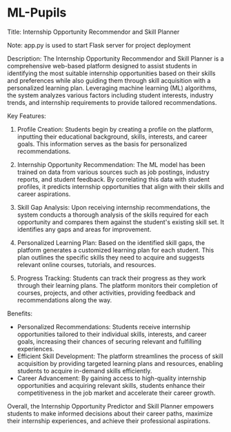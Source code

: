 # ML-Pupils
Title: Internship Opportunity Recommendor and Skill Planner

Note: app.py is used to start Flask server for project deployment

Description:
The Internship Opportunity Recommendor and Skill Planner is a comprehensive web-based platform designed to assist students in identifying the most suitable internship opportunities based on their skills and preferences while also guiding them through skill acquisition with a personalized learning plan. Leveraging machine learning (ML) algorithms, the system analyzes various factors including student interests, industry trends, and internship requirements to provide tailored recommendations.

Key Features:

1. Profile Creation: Students begin by creating a profile on the platform, inputting their educational background, skills, interests, and career goals. This information serves as the basis for personalized recommendations.

2. Internship Opportunity Recommendation: The ML model has been trained on data from various sources such as job postings, industry reports, and student feedback. By correlating this data with student profiles, it predicts internship opportunities that align with their skills and career aspirations.

3. Skill Gap Analysis: Upon receiving internship recommendations, the system conducts a thorough analysis of the skills required for each opportunity and compares them against the student's existing skill set. It identifies any gaps and areas for improvement.

4. Personalized Learning Plan: Based on the identified skill gaps, the platform generates a customized learning plan for each student. This plan outlines the specific skills they need to acquire and suggests relevant online courses, tutorials, and resources.

5. Progress Tracking: Students can track their progress as they work through their learning plans. The platform monitors their completion of courses, projects, and other activities, providing feedback and recommendations along the way.

Benefits:

- Personalized Recommendations: Students receive internship opportunities tailored to their individual skills, interests, and career goals, increasing their chances of securing relevant and fulfilling experiences.
- Efficient Skill Development: The platform streamlines the process of skill acquisition by providing targeted learning plans and resources, enabling students to acquire in-demand skills efficiently.
- Career Advancement: By gaining access to high-quality internship opportunities and acquiring relevant skills, students enhance their competitiveness in the job market and accelerate their career growth.

Overall, the Internship Opportunity Predictor and Skill Planner empowers students to make informed decisions about their career paths, maximize their internship experiences, and achieve their professional aspirations.
